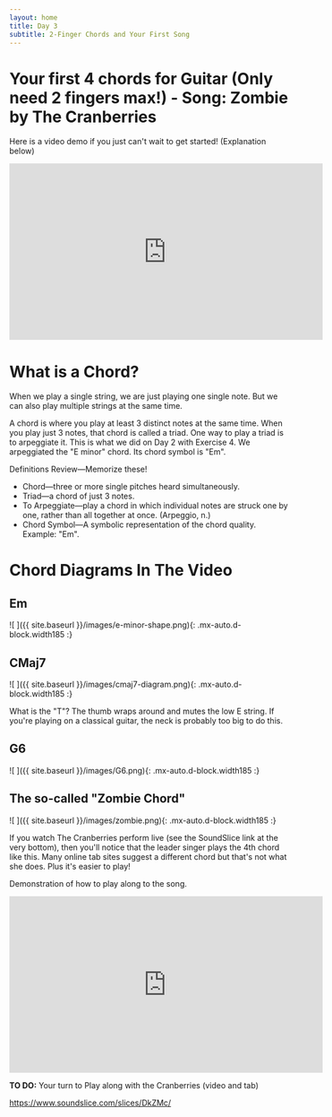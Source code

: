 ```yaml
---
layout: home
title: Day 3
subtitle: 2-Finger Chords and Your First Song
---
```


<!-- day3.md 642c1706c0ea8138f2971eb6284c00df -->

# Your first 4 chords for Guitar (Only need 2 fingers max!) - Song: Zombie by The Cranberries

Here is a video demo if you just can't wait to get started! (Explanation below)

<iframe width="560" height="315" src="https://www.youtube.com/embed/E2_X2nkJC-0" title="YouTube video player" frameborder="0" allow="accelerometer; autoplay; clipboard-write; encrypted-media; gyroscope; picture-in-picture" allowfullscreen></iframe>

# What is a Chord?

When we play a single string, we are just playing one single note. But we can also play multiple strings at the same time.

A chord is where you play at least 3 distinct notes at the same time. When you play just 3 notes, that chord is called a triad. One way to play a triad is to arpeggiate it. This is what we did on Day 2 with Exercise 4. We arpeggiated the "E minor" chord. Its chord symbol is "Em".

Definitions Review&mdash;Memorize these!

* Chord&mdash;three or more single pitches heard simultaneously.
* Triad&mdash;a chord of just 3 notes.
* To Arpeggiate&mdash;play a chord in which individual notes are struck one by one, rather than all together at once. (Arpeggio, n.)
* Chord Symbol&mdash;A symbolic representation of the chord quality. Example: "Em".

# Chord Diagrams In The Video

## Em

![ ]({{ site.baseurl }}/images/e-minor-shape.png){: .mx-auto.d-block.width185 :}

## CMaj7

![ ]({{ site.baseurl }}/images/cmaj7-diagram.png){: .mx-auto.d-block.width185 :}

What is the "T"? The thumb wraps around and mutes the low E string. If you're playing on a classical guitar, the neck is probably too big to do this.

## G6

![ ]({{ site.baseurl }}/images/G6.png){: .mx-auto.d-block.width185 :}

## The so-called "Zombie Chord"

![ ]({{ site.baseurl }}/images/zombie.png){: .mx-auto.d-block.width185 :}

If you watch The Cranberries perform live (see the SoundSlice link at the very bottom), then you'll notice that the leader singer plays the 4th chord like this. Many online tab sites suggest a different chord but that's not what she does. Plus it's easier to play!

Demonstration of how to play along to the song.

<iframe width="560" height="315" src="https://www.youtube.com/embed/z8NLpy3KzGU" title="YouTube video player" frameborder="0" allow="accelerometer; autoplay; clipboard-write; encrypted-media; gyroscope; picture-in-picture" allowfullscreen></iframe>

__TO DO:__ Your turn to Play along with the Cranberries (video and tab)

<a href="https://www.soundslice.com/slices/DkZMc/">https://www.soundslice.com/slices/DkZMc/</a>


